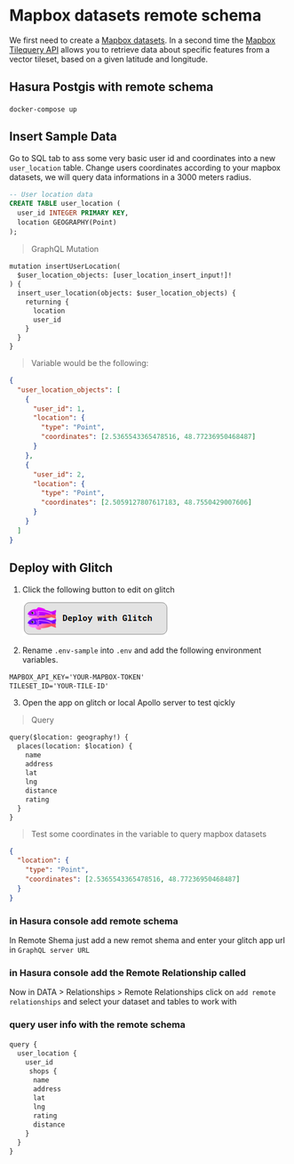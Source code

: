 # Mapbox datasets remote schema

We first need to create a [Mapbox datasets](https://docs.mapbox.com/api/maps/#datasets).
In a second time the [Mapbox Tilequery API](https://docs.mapbox.com/playground/tilequery/) allows you to retrieve data about specific features from a vector tileset, based on a given latitude and longitude.

## Hasura Postgis with remote schema

`docker-compose up`

## Insert Sample Data

Go to SQL tab to ass some very basic user id and coordinates into a new `user_location` table.
Change users coordinates according to your mapbox datasets, we will query data informations in a 3000 meters radius.

```sql
-- User location data
CREATE TABLE user_location (
  user_id INTEGER PRIMARY KEY,
  location GEOGRAPHY(Point)
);
```

> GraphQL Mutation

```gql
mutation insertUserLocation(
  $user_location_objects: [user_location_insert_input!]!
) {
  insert_user_location(objects: $user_location_objects) {
    returning {
      location
      user_id
    }
  }
}
```

> Variable would be the following:

```json
{
  "user_location_objects": [
    {
      "user_id": 1,
      "location": {
        "type": "Point",
        "coordinates": [2.5365543365478516, 48.77236950468487]
      }
    },
    {
      "user_id": 2,
      "location": {
        "type": "Point",
        "coordinates": [2.5059127807617183, 48.7550429007606]
      }
    }
  ]
}
```

## Deploy with Glitch

1. Click the following button to edit on glitch

   [![glitch-deploy-button](https://raw.githubusercontent.com/hasura/graphql-engine/master/community/boilerplates/auth-webhooks/nodejs-express/assets/deploy-glitch.png)](http://glitch.com/edit/#!/import/github/RobyRemzy/mapbox-datasets-remote-schema)

2. Rename `.env-sample` into `.env` and add the following environment variables.

```env
MAPBOX_API_KEY='YOUR-MAPBOX-TOKEN'
TILESET_ID='YOUR-TILE-ID'
```

3. Open the app on glitch or local Apollo server to test qickly

> Query

```gql
query($location: geography!) {
  places(location: $location) {
    name
    address
    lat
    lng
    distance
    rating
  }
}
```

> Test some coordinates in the variable to query mapbox datasets

```json
{
  "location": {
    "type": "Point",
    "coordinates": [2.5365543365478516, 48.77236950468487]
  }
}
```

### in Hasura console add remote schema

In Remote Shema just add a new remot shema and enter your glitch app url in
`GraphQL server URL`

### in Hasura console add the Remote Relationship called

Now in DATA > Relationships > Remote Relationships
click on `add remote relationships` and select your dataset and tables to work with

### query user info with the remote schema

```
query {
  user_location {
    user_id
     shops {
      name
      address
      lat
      lng
      rating
      distance
    }
  }
}
```
